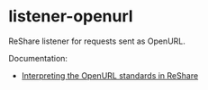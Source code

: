 # listener-openurl

ReShare listener for requests sent as OpenURL.

Documentation:

* [Interpreting the OpenURL standards in ReShare](doc/interpreting-OpenURL.md)

